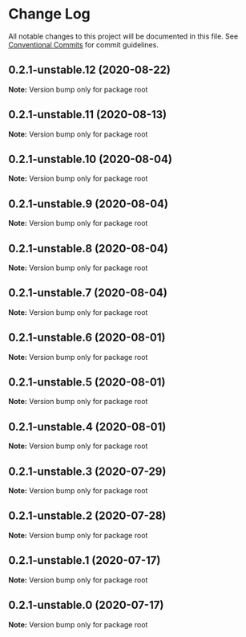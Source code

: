 # Change Log

All notable changes to this project will be documented in this file.
See [Conventional Commits](https://conventionalcommits.org) for commit guidelines.

## 0.2.1-unstable.12 (2020-08-22)

**Note:** Version bump only for package root





## 0.2.1-unstable.11 (2020-08-13)

**Note:** Version bump only for package root





## 0.2.1-unstable.10 (2020-08-04)

**Note:** Version bump only for package root





## 0.2.1-unstable.9 (2020-08-04)

**Note:** Version bump only for package root





## 0.2.1-unstable.8 (2020-08-04)

**Note:** Version bump only for package root





## 0.2.1-unstable.7 (2020-08-04)

**Note:** Version bump only for package root





## 0.2.1-unstable.6 (2020-08-01)

**Note:** Version bump only for package root





## 0.2.1-unstable.5 (2020-08-01)

**Note:** Version bump only for package root





## 0.2.1-unstable.4 (2020-08-01)

**Note:** Version bump only for package root





## 0.2.1-unstable.3 (2020-07-29)

**Note:** Version bump only for package root





## 0.2.1-unstable.2 (2020-07-28)

**Note:** Version bump only for package root





## 0.2.1-unstable.1 (2020-07-17)

**Note:** Version bump only for package root





## 0.2.1-unstable.0 (2020-07-17)

**Note:** Version bump only for package root
